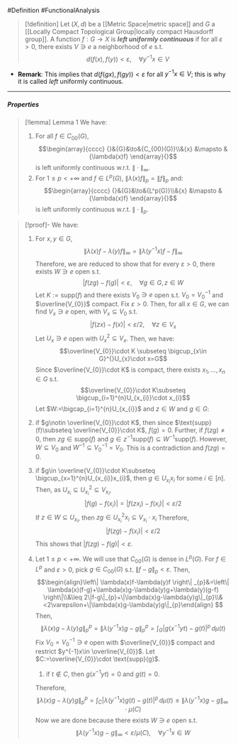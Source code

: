 #Definition #FunctionalAnalysis 

> [!definition]
> Let $(X,d)$ be a [[Metric Space|metric space]] and $G$ a [[Locally Compact Topological Group|locally compact Hausdorff group]]. A function $f:G\to X$ is ***left uniformly continuous*** if for all $\varepsilon>0$, there exists $V\ni e$ a neighborhood of $e$ s.t. $$d(f(x),f(y))<\varepsilon, \quad \forall y^{-1}x\in V$$
- **Remark**: This implies that $d(f(gx),f(gy))<\varepsilon$ for all $y^{-1}x\in V$; this is why it is called *left* uniformly continuous.
---
##### Properties
> [!lemma] Lemma 1
> We have:
> 1. For all $f\in C_{00}(G)$, $$\begin{array}{cccc} {}&{G}&\to&{C_{00}(G)}\\&{x} &\mapsto & {\lambda(x)f} \end{array}{}$$is left uniformly continuous w.r.t. $\|\cdot\|_{\infty}$.
> 2. For $1\leq p<+\infty$ and $f\in L^p(G)$, $\|\lambda(x)f\|_{p}=\|f\|_{p}$ and: $$\begin{array}{cccc} {}&{G}&\to&{L^p(G)}\\&{x} &\mapsto & {\lambda(x)f} \end{array}{}$$is left uniformly continuous w.r.t. $\|\cdot\|_{p}$.

> [!proof]-
> We have: 
> 1. For $x,y\in G$, $$\|\lambda(x)f-\lambda(y)f\|_{\infty}=\|\lambda(y^{-1}x)f-f\|_{\infty}$$Therefore, we are reduced to show that for every $\varepsilon>0$, there exists $W\ni e$ open s.t. $$\left| f(zg)-f(g) \right| <\varepsilon,\quad \forall g\in G,z\in W$$Let $K:=\text{supp}(f)$ and there exists $V_{0}\ni e$ open s.t. $V_{0}=V_{0}^{-1}$ and $\overline{V_{0}}$ compact. Fix $\varepsilon>0$. Then, for all $x\in G$, we can find $V_{x}\ni e$ open, with $V_{x}\subseteq V_{0}$ s.t. $$\left| f(zx)-f(x) \right| <\varepsilon /2,\quad \forall z\in V_{x}$$Let $U_{x}\ni e$ open with $U_{x}^{2}\subseteq V_{x}$. Then, we have: $$\overline{V_{0}}\cdot K \subseteq \bigcup_{x\in G}^{}U_{x}\cdot x=G$$Since $\overline{V_{0}}\cdot K$ is compact, there exists $x_{1},\dots,x_{n}\in G$ s.t. $$\overline{V_{0}}\cdot K\subseteq \bigcup_{i=1}^{n}U_{x_{i}}\cdot x_{i}$$Let $W:=\bigcap_{i=1}^{n}U_{x_{i}}$ and $z\in W$ and $g\in G$: 
> 	1. if $g\notin \overline{V_{0}}\cdot K$, then since $\text{supp}(f)\subseteq \overline{V_{0}}\cdot K$, $f(g)=0$. Further, if $f(zg)\neq 0$, then $zg\in \text{supp}(f)$ and $g\in z^{-1}\text{supp}(f)\subseteq W^{-1}\text{supp}(f)$. However, $W\subseteq V_{0}$ and $W^{-1}\subseteq V_{0}^{-1}=V_{0}$. This is a contradiction and $f(zg)=0$.
> 	2. if $g\in \overline{V_{0}}\cdot K\subseteq \bigcup_{x=1}^{n}U_{x_{i}}x_{i}$, then $g\in U_{x_{i}}x_{i}$ for some $i\in[n]$. Then, as $U_{x_{i}}\subseteq U_{x_{i}}^{2}\subseteq V_{x_{i}}$, $$\left| f(g)-f(x_{i}) \right|=\left| f(zx_{i})-f(x_{i}) \right| <\varepsilon /2  $$If $z\in W\subseteq U_{x_{i}}$, then $zg\in U_{x_{i}}^{2} x_{i}\subseteq V_{x_{i}}\cdot x_{i}$ Therefore, $$\left| f(zg)-f(x_{i}) \right| <\varepsilon /2$$This shows that $\left| f(zg)-f(g) \right|<\varepsilon$.
> 2. Let $1\leq p<+\infty$. We will use that $C_{00}(G)$ is dense in $L^p(G)$. For $f\in L^p$ and $\varepsilon>0$, pick $g\in C_{00}(G)$ s.t. $\|f-g\|_{p}<\varepsilon$. Then, $$\begin{align}\left\| \lambda(x)f-\lambda(y)f \right\| _{p}&=\left\| \lambda(x)(f-g)+\lambda(x)g-\lambda(y)g+\lambda(y)(g-f) \right\|\\&\leq 2\|f-g\|_{p}+\|\lambda(x)g-\lambda(y)g\|_{p}\\&<2\varepsilon+\|\lambda(x)g-\lambda(y)g\|_{p}\end{align} $$Then, $$\|\lambda(x)g-\lambda(y)g\|_{p}^p=\|\lambda(y^{-1}x)g-g\|^p_{p}=\int_{G}^{} \left| g(x ^{-1}yt)-g(t) \right|^p  \, d\mu(t) $$Fix $V_{0}=V_{0}^{-1}\ni e$ open with $\overline{V_{0}}$ compact and restrict $y^{-1}x\in \overline{V_{0}}$. Let $C:=\overline{V_{0}}\cdot \text{supp}(g)$. 
> 		1. if $t\notin C$, then $g(x ^{-1}yt)=0$ and $g(t)=0$. 
> 		   
> 		Therefore, $$\|\lambda(x)g-\lambda(y)g\|_{p}^p=\int_{C}\left| \lambda(y^{-1}x)g(t)-g(t) \right| ^p  \, d\mu(t)\leq \|\lambda(y^{-1}x)g-g\|_{\infty}\cdot \mu(C) $$Now we are done because there exists $W\ni e$ open s.t.  $$\|\lambda(y^{-1}x)g-g\|_{\infty}< \varepsilon /\mu(C),\quad \forall y^{-1}x\in W$$
